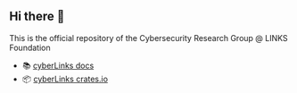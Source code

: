 ## Hi there 👋
This is the official repository of the Cybersecurity Research Group @ LINKS Foundation

- 📚 [cyberLinks docs](https://cybersecurity-links.github.io/)
- 📦 [cyberLinks crates.io](https://crates.io/teams/github:cybersecurity-links:publish)
<!--

**Here are some ideas to get you started:**

🙋‍♀️ A short introduction - what is your organization all about?
🌈 Contribution guidelines - how can the community get involved?
👩‍💻 Useful resources - where can the community find your docs? Is there anything else the community should know?
🍿 Fun facts - what does your team eat for breakfast?
🧙 Remember, you can do mighty things with the power of [Markdown](https://docs.github.com/github/writing-on-github/getting-started-with-writing-and-formatting-on-github/basic-writing-and-formatting-syntax)
-->
